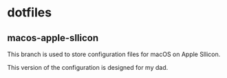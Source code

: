 # dotfiles


## macos-apple-sllicon




This branch is used to store configuration files for macOS on Apple Sllicon.

This version of the configuration is designed for my dad.


